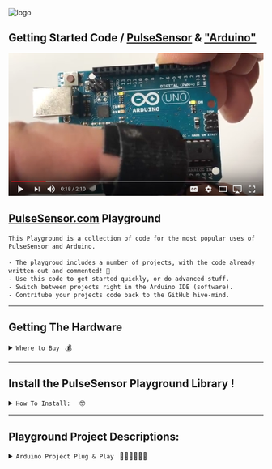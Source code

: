 
![logo](https://avatars0.githubusercontent.com/u/7002937?v=3&s=200)

## Getting Started Code / <a href="http://www.pulsesensor.com">PulseSensor</a>  & <a href="http://arduino.cc/"> "Arduino"</a>

[![Alt text](https://github.com/yury-g/MyCodePlayground/blob/master/screenshot-opener-video.png?raw=true)](https://www.youtube.com/watch?v=82T_zBZQkOE)



## [PulseSensor.com](https://pulsesensor.com) Playground
```
This Playground is a collection of code for the most popular uses of PulseSensor and Arduino.  

- The playgroud includes a number of projects, with the code already written-out and commented! 🤘 
- Use this code to get started quickly, or do advanced stuff. 
- Switch between projects right in the Arduino IDE (software). 
- Contritube your projects code back to the GitHub hive-mind. 
```

---

## Getting The Hardware 
 <details><summary><code>Where to Buy </code> 💰 </summary>

A lot of people ask us: "How can I buy a legit 'PulseSensor.com sensor' from you two?".  
Depending on where you live, we generally send people here:

###Place 1
[here](#place-2)

| USA 🇺🇸  |verified ✔︎  |
| ------------- | ------------- |
| <img src="https://cdn.shopify.com/s/files/1/0100/6632/files/7002937_b52c58ec-4dfb-4068-996f-8028d98d9fa3_32x32.png?v=1491756732"> | https://www.amazon.com/PulseSensor-com-Original-Pulse-Sensor-project/dp/B01CPP4QM0 |

    
| UK  🇬🇧  | verified ✔︎ |
| ------------- | ------------- |
|<img src="https://cdn.shopify.com/s/files/1/0100/6632/files/7002937_b52c58ec-4dfb-4068-996f-8028d98d9fa3_32x32.png?v=1491756732"> | https://www.amazon.co.uk/dp/B01CPP4QM0  |
| <img src="https://cdn.shopify.com/s/files/1/0174/1800/t/44/assets/favicon.png?6770617898231080219" width="32">  | https://shop.pimoroni.com/products/pulse-sensor-amped  |
  
| France  🇫🇷    | verified ✔︎ |
| ------------- | ------------- |
|<img src="https://cdn.shopify.com/s/files/1/0100/6632/files/7002937_b52c58ec-4dfb-4068-996f-8028d98d9fa3_32x32.png?v=1491756732"> | https://www.amazon.fr/dp/B01CPP4QM0 |

| Spain  🇪🇸    | verified ✔︎|
| ------------- | ------------- |
|  <img src="https://cdn.shopify.com/s/files/1/0100/6632/files/7002937_b52c58ec-4dfb-4068-996f-8028d98d9fa3_32x32.png?v=1491756732"> | https://www.amazon.es/dp/B01CPP4QM0 |

| Germany  🇩🇪   | verified ✔︎ |
| ------------- | ------------- |
| <img src="https://cdn.shopify.com/s/files/1/0100/6632/files/7002937_b52c58ec-4dfb-4068-996f-8028d98d9fa3_32x32.png?v=1491756732">  | https://www.amazon.de/dp/B01CPP4QM0 |

| Italy 🇮🇹  |verified ✔︎ |
| ------------- | ------------- |
| <img src="https://cdn.shopify.com/s/files/1/0100/6632/files/7002937_b52c58ec-4dfb-4068-996f-8028d98d9fa3_32x32.png?v=1491756732">  | https://www.amazon.com/PulseSensor-com-Original-Pulse-Sensor-project/dp/B01CPP4QM0 |

| Canada  🇨🇦  | verified ✔︎ |
| ------------- | ------------- |
| <img src="https://cdn.shopify.com/s/files/1/0100/6632/files/7002937_b52c58ec-4dfb-4068-996f-8028d98d9fa3_32x32.png?v=1491756732">  | https://www.amazon.com/PulseSensor-com-Original-Pulse-Sensor-project/dp/B01CPP4QM0 |

| Mexico  🇲🇽  | |
| <img src="https://cdn.shopify.com/s/files/1/0100/6632/files/7002937_b52c58ec-4dfb-4068-996f-8028d98d9fa3_32x32.png?v=1491756732">  | https://www.amazon.com/PulseSensor-com-Original-Pulse-Sensor-project/dp/B01CPP4QM0 |

| Japan  🇯🇵  | |
| <img src="https://cdn.shopify.com/s/files/1/0100/6632/files/7002937_b52c58ec-4dfb-4068-996f-8028d98d9fa3_32x32.png?v=1491756732">  | https://www.amazon.com/PulseSensor-com-Original-Pulse-Sensor-project/dp/B01CPP4QM0 |

| Available Worldwide  🌏  | verified ✔︎  |
| <img src="https://cdn.shopify.com/s/files/1/0100/6632/files/7002937_b52c58ec-4dfb-4068-996f-8028d98d9fa3_32x32.png?v=1491756732">  | https://www.pulsesensor.com |
|<img src="https://cdn.shopify.com/s/files/1/0100/6632/files/7002937_b52c58ec-4dfb-4068-996f-8028d98d9fa3_32x32.png?v=1491756732"> | https://www.adafruit.com/product/1093 |
| <img src="https://cdn.shopify.com/s/files/1/0174/1800/t/44/assets/favicon.png?6770617898231080219" width="32">  | https://www.sparkfun.com/products/11574  |


 

SparkFun: 
AdaFruit: 


[ PLEASE NOTE: THIS IS NOT A COMPLETE LIST ]

---------


  
</div>
</details> 


---
## Install the PulseSensor Playground Library !
 <details><summary><code>How To Install:  </code> 🤓</summary>
### 

An Arduino Library is a collection of code and examples on a specific topic or device.  For example, our PulseSensor Playground Library is a collection of code and projects made just for your PulseSensor and Arduino.

(**NOTE** If you do not have Arduino, you can download it [here](https://www.arduino.cc/en/Main/Software))

To install the PulseSensor Playground Library, in Arduino, to go
`Sketch > Include Library > Manage Library...`

<img src="https://github.com/yury-g/MyCodePlayground/blob/master/images/ManageLibraries.png" width="550">


In the Library Manager: Search for and Select
`"PulseSensor.com`

<img src="https://github.com/yury-g/MyCodePlayground/blob/master/images/SearchForPulseSensor.png" width="550">


Install or update to the lastest version.👍

<img src="https://github.com/yury-g/MyCodePlayground/blob/master/images/InstallLatestVersion.png" width="550">


Hurray!  Once this library is installed you will see our examples in Arduino's dropdown!
To select an example project, go to:
`File > Examples > PulseSensor Playground > GettingStartedProject`
<img src="https://github.com/yury-g/MyCodePlayground/blob/master/images/ExamplesPlaygroundGettingStartedMenuPullDown.png" width="550">





More Info On Libraries in General 👉    [https://www.arduino.cc/en/Guide/Libraries](https://www.arduino.cc/en/Guide/Libraries).


</div>
</details>

---
## Playground Project Descriptions:
<details><summary><code>Arduino Project Plug & Play </code> 👩🏽‍💻👩🏻‍🔬</summary>

### Getting Started Project:  
  Plug your sensor in for the first time!  Blink an LED with your pulse, live.

- [**Project Page**](https://pulsesensor.com/pages/code-and-guide)

  <img src="https://cdn.shopify.com/s/files/1/0100/6632/files/PulseSensor_GettingStarted_bb_1024x1024.png?v=1511986616" width="400">
---

</div>
</details>


